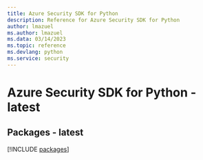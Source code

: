 ```yaml
---
title: Azure Security SDK for Python
description: Reference for Azure Security SDK for Python
author: lmazuel
ms.author: lmazuel
ms.data: 03/14/2023
ms.topic: reference
ms.devlang: python
ms.service: security
---
```

# Azure Security SDK for Python - latest
## Packages - latest
[!INCLUDE [packages](security-index.md)]